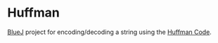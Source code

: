 # Huffman

[BlueJ](https://www.bluej.org/) project for encoding/decoding a string using the [Huffman Code](https://en.wikipedia.org/wiki/Huffman_coding).
